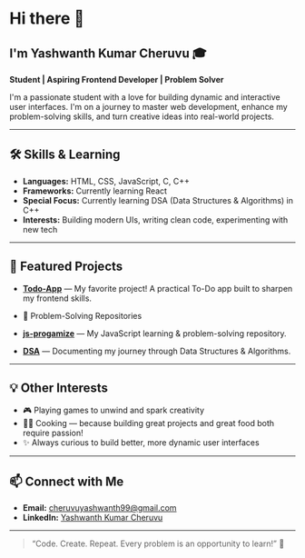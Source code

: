 # Hi there 👋

## I'm Yashwanth Kumar Cheruvu 🎓
**Student | Aspiring Frontend Developer | Problem Solver**

I'm a passionate student with a love for building dynamic and interactive user interfaces. I'm on a journey to master web development, enhance my problem-solving skills, and turn creative ideas into real-world projects.

---

## 🛠️ Skills & Learning
- **Languages:** HTML, CSS, JavaScript, C, C++  
- **Frameworks:** Currently learning React  
- **Special Focus:**  Currently learning DSA (Data Structures & Algorithms) in C++  
- **Interests:** Building modern UIs, writing clean code, experimenting with new tech  

---

## 🌟 Featured Projects
- **[Todo-App](#)** — My favorite project! A practical To-Do app built to sharpen my frontend skills.

- 🧠 Problem-Solving Repositories
- **[js-progamize](#)** — My JavaScript learning & problem-solving repository.  
- **[DSA](#)** — Documenting my journey through Data Structures & Algorithms.  

---

## 💡 Other Interests
- 🎮 Playing games to unwind and spark creativity  
- 👨‍🍳 Cooking — because building great projects and great food both require passion!  
- ✨ Always curious to build better, more dynamic user interfaces  

---

## 📫 Connect with Me
- **Email:** [cheruvuyashwanth99@gmail.com](mailto:cheruvuyashwanth99@gmail.com)  
- **LinkedIn:** [Yashwanth Kumar Cheruvu](https://www.linkedin.com/in/yashwanth-kumar-cheruvu-7843a836b/)  

---

> “Code. Create. Repeat. Every problem is an opportunity to learn!” 🚀


